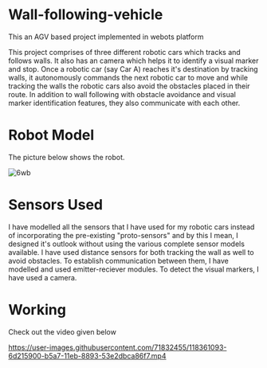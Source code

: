 # Wall-following-vehicle
This an AGV based project implemented in webots platform

This project comprises of three different robotic cars which tracks and follows walls. It also has an camera which helps it to identify a visual marker and stop. Once a robotic car (say Car A) reaches it's destination by tracking walls, it autonomously commands the next robotic car to move and while tracking the walls the robotic cars also avoid the obstacles placed in their route. In addition to wall following with obstacle avoidance and visual marker identification features, they also communicate with each other.

# Robot Model

The picture below shows the robot.

![6wb](https://user-images.githubusercontent.com/71832455/118359519-6f80b480-b5a1-11eb-95df-f42e4b957871.png)

# Sensors Used

I have modelled all the sensors that I have used for my robotic cars instead of incorporating the pre-existing "proto-sensors" and by this I mean, I designed it's outlook without using the various complete sensor models available. I have used distance sensors for both tracking the wall as well to avoid obstacles. To establish communication between them, I have modelled and used emitter-reciever modules. To detect the visual markers, I have used a camera.

# Working

Check out the video given below 


https://user-images.githubusercontent.com/71832455/118361093-6d215900-b5a7-11eb-8893-53e2dbca86f7.mp4


